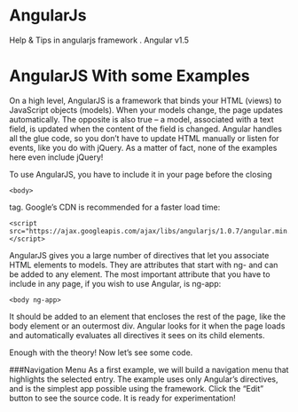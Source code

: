 # AngularJs
Help &amp; Tips in angularjs framework . Angular v1.5

# AngularJS With some Examples

On a high level, AngularJS is a framework that binds your HTML (views) to JavaScript objects (models). When your models change, the page updates automatically. The opposite is also true – a model, associated with a text field, is updated when the content of the field is changed. Angular handles all the glue code, so you don’t have to update HTML manually or listen for events, like you do with jQuery. As a matter of fact, none of the examples here even include jQuery!

To use AngularJS, you have to include it in your page before the closing

    <body>
tag. Google’s CDN is recommended for a faster load time:

	<script src="https://ajax.googleapis.com/ajax/libs/angularjs/1.0.7/angular.min.js"></script>

AngularJS gives you a large number of directives that let you associate HTML elements to models. They are attributes that start with ng- and can be added to any element. The most important attribute that you have to include in any page, if you wish to use Angular, is ng-app:

	<body ng-app>
It should be added to an element that encloses the rest of the page, like the body element or an outermost div. Angular looks for it when the page loads and automatically evaluates all directives it sees on its child elements.

Enough with the theory! Now let’s see some code.

###Navigation Menu
As a first example, we will build a navigation menu that highlights the selected entry. The example uses only Angular’s directives, and is the simplest app possible using the framework. Click the “Edit” button to see the source code. It is ready for experimentation!